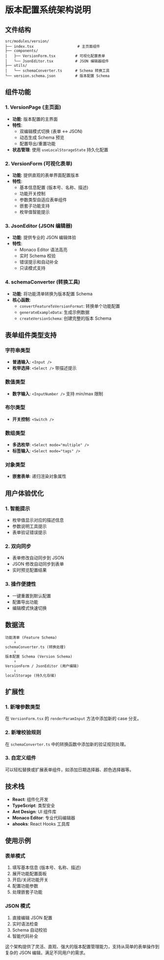 # 版本配置系统架构说明

## 文件结构

```
src/modules/version/
├── index.tsx                    # 主页面组件
├── components/
│   ├── VersionForm.tsx         # 可视化配置表单
│   └── JsonEditor.tsx          # JSON 编辑器组件
├── utils/
│   └── schemaConverter.ts      # Schema 转换工具
└── version.schema.json         # 版本配置 Schema
```

## 组件功能

### 1. VersionPage (主页面)

- **功能**: 版本配置的主界面
- **特性**:
  - 双编辑模式切换 (表单 ↔ JSON)
  - 动态生成 Schema 预览
  - 配置导出/重置功能
- **状态管理**: 使用 `useLocalStorageState` 持久化配置

### 2. VersionForm (可视化表单)

- **功能**: 提供直观的表单界面配置版本
- **特性**:
  - 基本信息配置 (版本号、名称、描述)
  - 功能开关控制
  - 参数类型自适应表单组件
  - 嵌套子功能支持
  - 枚举值智能提示

### 3. JsonEditor (JSON 编辑器)

- **功能**: 提供专业的 JSON 编辑体验
- **特性**:
  - Monaco Editor 语法高亮
  - 实时 Schema 校验
  - 错误提示和自动补全
  - 只读模式支持

### 4. schemaConverter (转换工具)

- **功能**: 将功能清单转换为版本配置 Schema
- **核心函数**:
  - `convertFeatureToVersionFormat`: 转换单个功能配置
  - `generateExampleData`: 生成示例数据
  - `createVersionSchema`: 创建完整的版本 Schema

## 表单组件类型支持

### 字符串类型

- **普通输入**: `<Input />`
- **枚举选择**: `<Select />` 带描述提示

### 数值类型

- **数字输入**: `<InputNumber />` 支持 min/max 限制

### 布尔类型

- **开关控制**: `<Switch />`

### 数组类型

- **多选枚举**: `<Select mode="multiple" />`
- **标签输入**: `<Select mode="tags" />`

### 对象类型

- **嵌套表单**: 递归渲染对象属性

## 用户体验优化

### 1. 智能提示

- 枚举值显示对应的描述信息
- 参数说明工具提示
- 表单验证错误提示

### 2. 双向同步

- 表单修改自动同步到 JSON
- JSON 修改自动同步到表单
- 实时预览配置结果

### 3. 操作便捷性

- 一键重置到默认配置
- 配置导出功能
- 编辑模式快速切换

## 数据流

```
功能清单 (Feature Schema)
    ↓
schemaConverter.ts (转换处理)
    ↓
版本配置 Schema (Version Schema)
    ↓
VersionForm / JsonEditor (用户编辑)
    ↓
localStorage (持久化存储)
```

## 扩展性

### 1. 新增参数类型

在 `VersionForm.tsx` 的 `renderParamInput` 方法中添加新的 case 分支。

### 2. 新增校验规则

在 `schemaConverter.ts` 中的转换函数中添加新的验证规则处理。

### 3. 自定义组件

可以轻松替换或扩展表单组件，如添加日期选择器、颜色选择器等。

## 技术栈

- **React**: 组件化开发
- **TypeScript**: 类型安全
- **Ant Design**: UI 组件库
- **Monaco Editor**: 专业代码编辑器
- **ahooks**: React Hooks 工具库

## 使用示例

### 表单模式

1. 填写基本信息 (版本号、名称、描述)
2. 展开功能配置面板
3. 开启/关闭功能开关
4. 配置功能参数
5. 处理嵌套子功能

### JSON 模式

1. 直接编辑 JSON 配置
2. 实时语法检查
3. Schema 自动校验
4. 智能代码补全

这个架构提供了灵活、直观、强大的版本配置管理能力，支持从简单的表单操作到复杂的 JSON 编辑，满足不同用户的需求。
